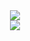 <div>
<div align="center">
	<img src="https://i.imgur.com/JcmNIMg.gif"/>
</div>
<div align="center">
	<a href="https://www.youtube.com/channel/UCzXKCmQJmO3D3gCOCD-ticQ/featured" target="_blank" rel="noopener noreferrer">
    <img src="https://komarev.com/ghpvc/?username=DMGHa"/>
	</a>
</div>
